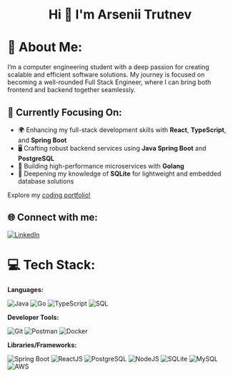 <h1 align="center">Hi 👋 I'm Arsenii Trutnev</h1>

# 💫 About Me:
I’m a computer engineering student with a deep passion for creating scalable and efficient software solutions. My journey is focused on becoming a well-rounded Full Stack Engineer, where I can bring both frontend and backend together seamlessly.

## 🚀 Currently Focusing On:

- 🌍 Enhancing my full-stack development skills with **React**, **TypeScript**, and **Spring Boot**
- 🖥️ Crafting robust backend services using **Java Spring Boot** and **PostgreSQL**
- 🔧 Building high-performance microservices with **Golang**
- 📖 Deepening my knowledge of **SQLite** for lightweight and embedded database solutions

Explore my [coding portfolio!](https://github.com/1strewave?tab=repositories)

## 🌐 Connect with me:
[![LinkedIn](https://img.shields.io/badge/LinkedIn-%230077B5.svg?logo=linkedin&logoColor=white)](https://www.linkedin.com/in/arsenii-trutnev-2b9128285/?trk=opento_sprofile_topcard)

# 💻 Tech Stack:
**Languages:**  

![Java](https://img.shields.io/badge/java-%23ED8B00.svg?style=for-the-badge&logo=java&logoColor=white)  ![Go](https://img.shields.io/badge/golang-%2300ADD8.svg?style=for-the-badge&logo=go&logoColor=white)  ![TypeScript](https://img.shields.io/badge/typescript-%23007ACC.svg?style=for-the-badge&logo=typescript&logoColor=white)  ![SQL](https://img.shields.io/badge/sql-%2307405e.svg?style=for-the-badge&logo=postgresql&logoColor=white)  

**Developer Tools:**  

![Git](https://img.shields.io/badge/git-%23F05033.svg?style=for-the-badge&logo=git&logoColor=white)  ![Postman](https://img.shields.io/badge/Postman-FF6C37?style=for-the-badge&logo=postman&logoColor=white)  ![Docker](https://img.shields.io/badge/docker-%230db7ed.svg?style=for-the-badge&logo=docker&logoColor=white)  

**Libraries/Frameworks:**  

![Spring Boot](https://img.shields.io/badge/Spring_Boot-F2F4F9?style=for-the-badge&logo=spring-boot)  ![ReactJS](https://img.shields.io/badge/react-%2320232a.svg?style=for-the-badge&logo=react&logoColor=%2361DAFB)  ![PostgreSQL](https://img.shields.io/badge/PostgreSQL-316192?style=for-the-badge&logo=postgresql&logoColor=white)  ![NodeJS](https://img.shields.io/badge/node.js-6DA55F?style=for-the-badge&logo=node.js&logoColor=white)  ![SQLite](https://img.shields.io/badge/sqlite-%2307405e.svg?style=for-the-badge&logo=sqlite&logoColor=white)  ![MySQL](https://img.shields.io/badge/mysql-%234479A1.svg?style=for-the-badge&logo=mysql&logoColor=white)  ![AWS](https://img.shields.io/badge/AWS-%23232F3E.svg?style=for-the-badge&logo=amazon-aws&logoColor=white)  
